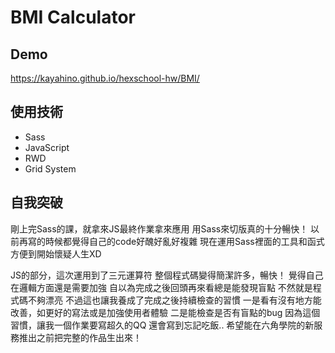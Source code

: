 # BMI Calculator

## Demo
https://kayahino.github.io/hexschool-hw/BMI/

## 使用技術
- Sass
- JavaScript
- RWD
- Grid System

## 自我突破
剛上完Sass的課，就拿來JS最終作業拿來應用
用Sass來切版真的十分暢快！
以前再寫的時候都覺得自己的code好醜好亂好複雜
現在運用Sass裡面的工具和函式方便到開始懷疑人生XD

JS的部分，這次運用到了三元運算符
整個程式碼變得簡潔許多，暢快！
覺得自己在邏輯方面還是需要加強
自以為完成之後回頭再來看總是能發現盲點
不然就是程式碼不夠漂亮
不過這也讓我養成了完成之後持續檢查的習慣
一是看有沒有地方能改善，如更好的寫法或是加強使用者體驗
二是能檢查是否有盲點的bug
因為這個習慣，讓我一個作業要寫超久的QQ 還會寫到忘記吃飯..
希望能在六角學院的新服務推出之前把完整的作品生出來！